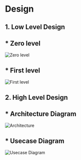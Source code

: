 # Design
## 1. Low Level Design
## * Zero level
![Zero level](https://github.com/viswa0206/M1_moviebooking/blob/main/2_Design/Level0.png)
## * First level
![First level](https://github.com/viswa0206/M1_moviebooking/blob/main/2_Design/Level1.png)
## 2. High Level Design
## * Architecture Diagram
![Architecture](https://github.com/viswa0206/M1_moviebooking/blob/main/2_Design/highlevel.png)
## * Usecase Diagram
![Usecase Diagram](https://github.com/viswa0206/M1_moviebooking/blob/main/2_Design/Usecasehdl.png)

